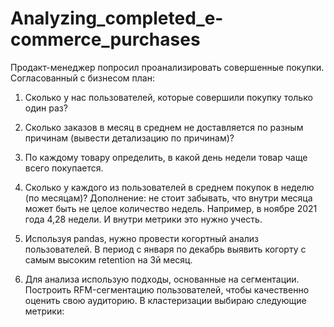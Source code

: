 # Analyzing_completed_e-commerce_purchases
Продакт-менеджер попросил проанализировать совершенные покупки.
Согласованный с бизнесом план:


1. Сколько у нас пользователей, которые совершили покупку только один раз?


2. Сколько заказов в месяц в среднем не доставляется по разным причинам (вывести детализацию по причинам)?


3. По каждому товару определить, в какой день недели товар чаще всего покупается.


4. Сколько у каждого из пользователей в среднем покупок в неделю (по месяцам)?
Дополнение: не стоит забывать, что внутри месяца может быть не целое количество недель. Например, в ноябре 2021 года 4,28 недели. И внутри метрики это нужно учесть.


5. Используя pandas, нужно провести когортный анализ пользователей. В период с января по декабрь выявить когорту с самым высоким retention на 3й месяц.


6. Для анализа использую подходы, основанные на сегментации. Построить RFM-сегментацию пользователей, чтобы качественно оценить свою аудиторию. В кластеризации выбираю следующие метрики:
